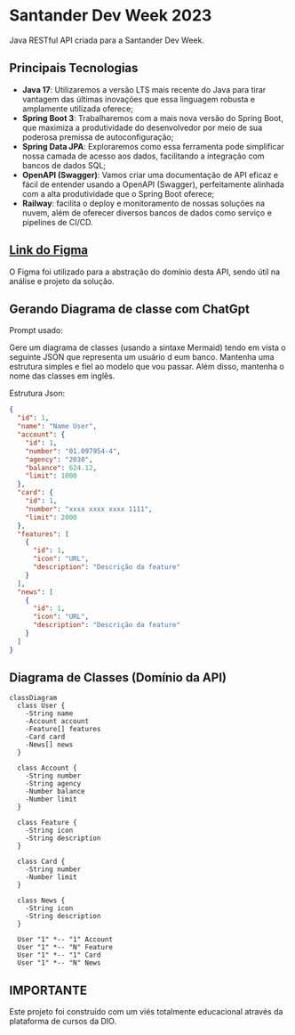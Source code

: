 # Santander Dev Week 2023

Java RESTful API criada para a Santander Dev Week.

## Principais Tecnologias
 - **Java 17**: Utilizaremos a versão LTS mais recente do Java para tirar vantagem das últimas inovações que essa linguagem robusta e amplamente utilizada oferece;
 - **Spring Boot 3**: Trabalharemos com a mais nova versão do Spring Boot, que maximiza a produtividade do desenvolvedor por meio de sua poderosa premissa de autoconfiguração;
 - **Spring Data JPA**: Exploraremos como essa ferramenta pode simplificar nossa camada de acesso aos dados, facilitando a integração com bancos de dados SQL;
 - **OpenAPI (Swagger)**: Vamos criar uma documentação de API eficaz e fácil de entender usando a OpenAPI (Swagger), perfeitamente alinhada com a alta produtividade que o Spring Boot oferece;
 - **Railway**: facilita o deploy e monitoramento de nossas soluções na nuvem, além de oferecer diversos bancos de dados como serviço e pipelines de CI/CD.

## [Link do Figma](https://www.figma.com/file/0ZsjwjsYlYd3timxqMWlbj/SANTANDER---Projeto-Web%2FMobile?type=design&node-id=1421%3A432&mode=design&t=6dPQuerScEQH0zAn-1)

O Figma foi utilizado para a abstração do domínio desta API, sendo útil na análise e projeto da solução.

## Gerando Diagrama de classe com ChatGpt
Prompt usado:

Gere um diagrama de classes (usando a sintaxe Mermaid) tendo em vista o seguinte JSON que representa um usuário d eum banco. Mantenha uma estrutura simples e fiel ao modelo que vou passar. Além disso, mantenha o nome das classes em inglês.

Estrutura Json:

```json
{
  "id": 1,
  "name": "Name User",
  "account": {
    "id": 1,
    "number": "01.097954-4",
    "agency": "2030",
    "balance": 624.12,
    "limit": 1000
  },
  "card": {
    "id": 1,
    "number": "xxxx xxxx xxxx 1111",
    "limit": 2000
  },
  "features": [
    {
      "id": 1,
      "icon": "URL",
      "description": "Descrição da feature"
    }
  ],
  "news": [
    {
      "id": 1,
      "icon": "URL",
      "description": "Descrição da feature"
    }
  ]
}
```

## Diagrama de Classes (Domínio da API)

```mermaid
classDiagram
  class User {
    -String name
    -Account account
    -Feature[] features
    -Card card
    -News[] news
  }

  class Account {
    -String number
    -String agency
    -Number balance
    -Number limit
  }

  class Feature {
    -String icon
    -String description
  }

  class Card {
    -String number
    -Number limit
  }

  class News {
    -String icon
    -String description
  }

  User "1" *-- "1" Account
  User "1" *-- "N" Feature
  User "1" *-- "1" Card
  User "1" *-- "N" News
```

## IMPORTANTE

Este projeto foi construído com um viés totalmente educacional através da plataforma de cursos da DIO.

